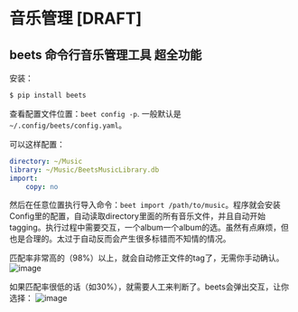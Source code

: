 # 音乐管理 [DRAFT]

## beets 命令行音乐管理工具 超全功能

安装：
```sh
$ pip install beets
```

查看配置文件位置：`beet config -p`. 一般默认是`~/.config/beets/config.yaml`。

可以这样配置：
```yml
directory: ~/Music
library: ~/Music/BeetsMusicLibrary.db
import:
    copy: no
```

然后在任意位置执行导入命令：`beet import /path/to/music`。程序就会安装Config里的配置，自动读取directory里面的所有音乐文件，并且自动开始tagging。执行过程中需要交互，一个album一个album的选。虽然有点麻烦，但也是合理的。太过于自动反而会产生很多标错而不知情的情况。

匹配率非常高的（98%）以上，就会自动修正文件的tag了，无需你手动确认。
![image](https://user-images.githubusercontent.com/14041622/47626008-ca796a00-db63-11e8-9af4-6ad8bdce3e72.png)

如果匹配率很低的话（如30%），就需要人工来判断了。beets会弹出交互，让你选择：
![image](https://user-images.githubusercontent.com/14041622/47626055-15937d00-db64-11e8-9b48-2b6cda5a734b.png)


